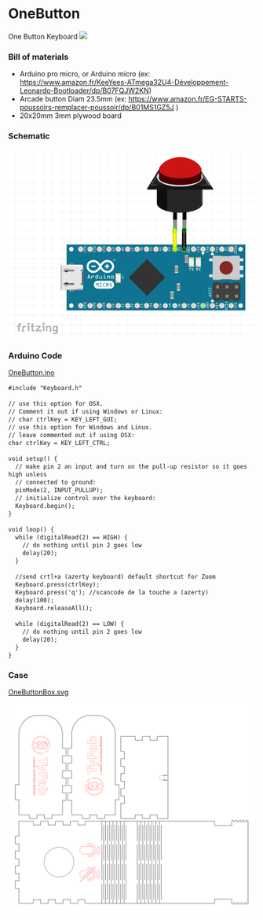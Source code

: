 # OneButton
One Button Keyboard
![](img/OneButon.jpg)

### Bill of materials
- Arduino pro micro, or Arduino micro (ex: https://www.amazon.fr/KeeYees-ATmega32U4-Développement-Leonardo-Bootloader/dp/B07FQJW2KN)
- Arcade button Diam 23.5mm (ex: https://www.amazon.fr/EG-STARTS-poussoirs-remplacer-poussoir/dp/B01MS1GZ5J )
- 20x20mm 3mm plywood board

### Schematic

![](img/fritzing.PNG)


### Arduino Code

[OneButton.ino](OneButton?raw=true)

    #include "Keyboard.h"
    
    // use this option for OSX.
    // Comment it out if using Windows or Linux:
    // char ctrlKey = KEY_LEFT_GUI;
    // use this option for Windows and Linux.
    // leave commented out if using OSX:
    char ctrlKey = KEY_LEFT_CTRL;
    
    void setup() {
      // make pin 2 an input and turn on the pull-up resistor so it goes high unless
      // connected to ground:
      pinMode(2, INPUT_PULLUP);
      // initialize control over the keyboard:
      Keyboard.begin();
    }
    
    void loop() {
      while (digitalRead(2) == HIGH) {
        // do nothing until pin 2 goes low
        delay(20);
      }
      
      //send crtl+a (azerty keyboard) default shortcut for Zoom
      Keyboard.press(ctrlKey);
      Keyboard.press('q'); //scancode de la touche a (azerty)
      delay(100);
      Keyboard.releaseAll();
    
      while (digitalRead(2) == LOW) {
        // do nothing until pin 2 goes low
        delay(20);
      }
    }
    
### Case

[OneButtonBox.svg](img/OneButtonBox.svg?raw=true)

![](img/OneButtonBox.svg)



    
